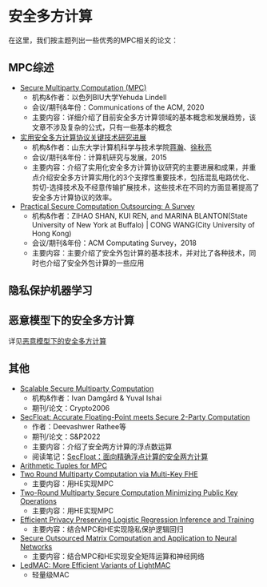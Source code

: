 # 安全多方计算

在这里，我们按主题列出一些优秀的MPC相关的论文：

## MPC综述
+ [Secure Multiparty Computation (MPC)](https://eprint.iacr.org/2020/300.pdf)
  + 机构&作者：以色列BIU大学Yehuda Lindell
  + 会议/期刊&年份：Communications of the ACM, 2020
  + 主要内容：详细介绍了目前安全多方计算领域的基本概念和发展趋势，该文章不涉及复杂的公式，只有一些基本的概念
+ [实用安全多方计算协议关键技术研究进展]()
  + 机构&作者：山东大学计算机科学与技术学院[蒋瀚](https://www.sc.sdu.edu.cn/info/1043/2243.htm)、[徐秋亮](https://www.sc.sdu.edu.cn/info/1043/2238.htm)
  + 会议/期刊&年份：计算机研究与发展，2015
  + 主要内容：介绍了实用化安全多方计算协议研究的主要进展和成果，并重点介绍安全多方计算实用化的3个支撑性重要技术，包括混乱电路优化、剪切-选择技术及不经意传输扩展技术，这些技术在不同的方面显著提高了安全多方计算协议的效率。
+ [Practical Secure Computation Outsourcing: A Survey](https://dl.acm.org/doi/pdf/10.1145/3158363)
  + 机构&作者：ZIHAO SHAN, KUI REN, and MARINA BLANTON(State University of New York at Buffalo) | CONG WANG(City University of Hong Kong)
  + 会议/期刊&年份：ACM Computating Survey，2018
  + 主要内容：主要介绍了安全外包计算的基本技术，并对比了各种技术，同时也介绍了安全外包计算的一些应用

## 隐私保护机器学习

## 恶意模型下的安全多方计算

详见[恶意模型下的安全多方计算](https://github.com/Stu-Yang/HITSZ-SecurityGroup-MPC/tree/main/mpc/mpc-research/malicious-mpc)

## 其他
+ [Scalable Secure Multiparty Computation](https://link.springer.com/chapter/10.1007/11818175_30)
  + 机构&作者：Ivan Damgård & Yuval Ishai
  + 期刊/论文：Crypto2006
+ [SecFloat: Accurate Floating-Point meets Secure 2-Party Computation](https://eprint.iacr.org/2022/322.pdf)
  + 作者：Deevashwer Rathee等
  + 期刊/论文：S&P2022
  + 主要内容：介绍了安全两方计算的浮点数运算
  + 阅读笔记：[SecFloat：面向精确浮点计算的安全两方计算](https://mp.weixin.qq.com/s/feyQD5OlEuRENrz2U1oSCg)
+ [Arithmetic Tuples for MPC](https://eprint.iacr.org/2022/667.pdf)
+ [Two Round Multiparty Computation via Multi-Key FHE](https://eprint.iacr.org/2015/345.pdf)
  + 主要内容：用HE实现MPC
+ [Two-Round Multiparty Secure Computation Minimizing Public Key Operations](https://eprint.iacr.org/2018/180.pdf)
  + 主要内容：用HE实现MPC
+ [Efficient Privacy Preserving Logistic Regression Inference and Training](https://eprint.iacr.org/2020/1396.pdf)
  + 主要内容：结合MPC和HE实现隐私保护逻辑回归
+ [Secure Outsourced Matrix Computation and Application to Neural Networks](https://eprint.iacr.org/2018/1041.pdf)
  + 主要内容：结合MPC和HE实现安全矩阵运算和神经网络
+ [LedMAC: More Efficient Variants of LightMAC](https://eprint.iacr.org/2021/1210.pdf)
  + 轻量级MAC
